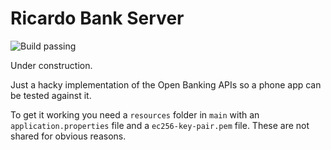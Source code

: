 # Ricardo Bank Server

![Build passing](https://circleci.com/gh/ricardoschullerSL/ricardo-bank-server.svg?style=shield&circle-token=:-circle-token)

Under construction.

Just a hacky implementation of the Open Banking APIs so a phone app can be tested against it.

To get it working you need a `resources` folder in `main` with an `application.properties` file and a `ec256-key-pair.pem` file.
These are not shared for obvious reasons.